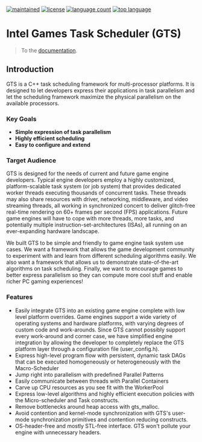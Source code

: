 [![maintained](https://img.shields.io/maintenance/yes/2020.svg)]()
[![license](https://img.shields.io/badge/License-MIT-blue.svg)]()
[![language count](https://img.shields.io/github/languages/count/GameTechDev/GTS-GamesTaskScheduler.svg)]()
[![top language](https://img.shields.io/github/languages/top/GameTechDev/GTS-GamesTaskScheduler.svg)]()

# Intel Games Task Scheduler (GTS)

> To the [documentation](https://gametechdev.github.io/GTS-GamesTaskScheduler/documentation/html/index.html).

## Introduction

GTS is a C++ task scheduling framework for multi-processor platforms. It is designed to let
developers express their applications in task parallelism and let the scheduling framework
maximize the physical parallelism on the available processors.

### Key Goals

* **Simple expression of task parallelism**
* **Highly efficient scheduling**
* **Easy to configure and extend**

### Target Audience

GTS is designed for the needs of current and future game engine developers. Typical engine developers employ a highly
customized, platform-scalable task system (or job system) that provides dedicated worker threads
executing thousands of concurrent tasks. These threads may also share resources with driver,
networking, middleware, and video streaming threads, all working in synchronized concert to 
deliver glitch-free real-time rendering on 60+ frames per second (FPS) applications. Future game
engines will have to cope with more threads, more tasks, and potentially multiple
instruction-set-architectures (ISAs), all running on an ever-expanding hardware landscape. 

We built GTS to be simple and friendly to game engine task system use cases. We want a framework
that allows the game development community to experiment with and learn from different scheduling
algorithms easily. We also want a framework that allows us to demonstrate state-of-the-art algorithms
on task scheduling. Finally, we want to encourage games to better express parallelism so they can
compute more cool stuff and enable richer PC gaming experiences!

### Features

* Easily integrate GTS into an existing game engine complete with low level platform 
overrides. Game engines support a wide variety of operating systems and hardware platforms,
with varying degrees of custom code and work-arounds. Since GTS cannot possibly
support every work-around and corner case, we have simplified engine integration
by allowing the developer to completely replace the GTS platform layer through
a configuration file (user_config.h). 
* Express high-level program flow with persistent, dynamic task DAGs that can be
executed homogeneously or heterogeneously with the Macro-Scheduler
* Jump right into parallelism with predefined Parallel Patterns
* Easily communicate between threads with Parallel Containers
* Carve up CPU resources as you see fit with the WorkerPool
* Express low-level algorithms and highly efficient execution policies with the Micro-scheduler
and Task constructs.
* Remove bottlenecks around heap access with gts_malloc.
* Avoid contention and kernel-mode synchronization with GTS's user-mode synchronization primitives and contention 
reducing constructs.
* OS-header-free and mostly STL-free interface. GTS won't pollute your engine with unnecessary headers.

<br>
<br>
<br>
<br>

